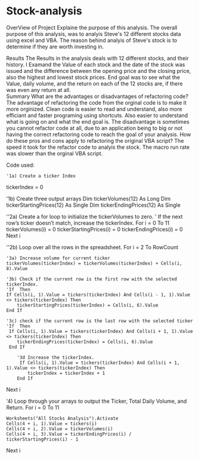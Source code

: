 # Stock-analysis
OverView of Project Explaine the purpose of this analysis. 
    The overall purpose of this analysis, was to analyis Steve's 12 different stocks data using excel and VBA. The reason behind analyis of Steve's stock is to determine if they are worth investing in. 
    
Results
    The Results in the analysis deals with 12 different stocks, and their history. I Examand the Value of each stock and the date of the stock was issued and the difference between the opening price and the closing price, also the highest and lowest stock prices. End goal was to see what the Value, daily volume, and the return on each of the 12 stocks are, if there was even any return at all.  
Summary 
    What are the advantages or disadvantages of refactoring code? The advantage of refactoring the code from the orginal code is to make it more orginized. Clean code is easier to read and understand, also more efficiant and faster programing using shortcuts. Also easier to understand what is going on and what the end goal is. The disadvantage is sometimes you cannot refactor code at all, due to an application being to big or not having the correct refactoring code to reach the goal of your analysis. 
    How do these pros and cons apply to refactoring the original VBA script?
       The speed it took for the refactor code to analyis the stock. The macro run rate was slower than the orginal VBA script.
        
Code used:

    '1a) Create a ticker Index
tickerIndex = 0

'1b) Create three output arrays
Dim tickerVolumes(12) As Long
Dim tickerStartingPrices(12) As Single
Dim tickerEndingPrices(12) As Single

''2a) Create a for loop to initialize the tickerVolumes to zero.
' If the next row’s ticker doesn’t match, increase the tickerIndex.
For i = 0 To 11
    tickerVolumes(i) = 0
    tickerStartingPrices(i) = 0
    tickerEndingPrices(i) = 0
Next i

''2b) Loop over all the rows in the spreadsheet.
For i = 2 To RowCount

    '3a) Increase volume for current ticker
    tickerVolumes(tickerIndex) = tickerVolumes(tickerIndex) + Cells(i, 8).Value
    
    '3b) Check if the current row is the first row with the selected tickerIndex.
    'If  Then
    If Cells(i, 1).Value = tickers(tickerIndex) And Cells(i - 1, 1).Value <> tickers(tickerIndex) Then
        tickerStartingPrices(tickerIndex) = Cells(i, 6).Value
    End If
    
    '3c) check if the current row is the last row with the selected ticker
    'If  Then
     If Cells(i, 1).Value = tickers(tickerIndex) And Cells(i + 1, 1).Value <> tickers(tickerIndex) Then
        tickerEndingPrices(tickerIndex) = Cells(i, 6).Value
     End If

        '3d Increase the tickerIndex.
         If Cells(i, 1).Value = tickers(tickerIndex) And Cells(i + 1, 1).Value <> tickers(tickerIndex) Then
            tickerIndex = tickerIndex + 1
        End If

Next i

'4) Loop through your arrays to output the Ticker, Total Daily Volume, and Return.
For i = 0 To 11
    
    Worksheets("All Stocks Analysis").Activate
    Cells(4 + i, 1).Value = tickers(i)
    Cells(4 + i, 2).Value = tickerVolumes(i)
    Cells(4 + i, 3).Value = tickerEndingPrices(i) / tickerStartingPrices(i) - 1
    
Next i

   
